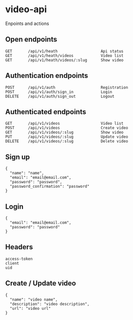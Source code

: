 # video-api

Enpoints and actions

## Open endpoints

```
GET       /api/v1/heath                   Api status
GET       /api/v1/heath/videos            Video list
GET       /api/v1/heath/videos/:slug      Show video
```

## Authentication endpoints

```
POST      /api/v1/auth                    Registration
POST      /api/v1/auth/sign_in            Login
DELETE    /api/v1/auth/sign_out           Logout
```

## Authenticated endpoints

```
GET       /api/v1/videos                  Video list
POST      /api/v1/videos                  Create video
GET       /api/v1/videos/:slug            Show video
PUT       /api/v1/videos/:slug            Update video
DELETE    /api/v1/videos/:slug            Delete video
```

## Sign up
```
{
  "name": "name",
  "email": "email@email.com",
  "password": "password",
  "password_confirmation": "password"
}
```

## Login
```
{
  "email": "email@email.com",
  "password": "password"
}
```

## Headers
```
access-token
client
uid
```

## Create / Update video
```
{
  "name": "video name",
  "description": "video description",
  "url": "video url"
}
```
